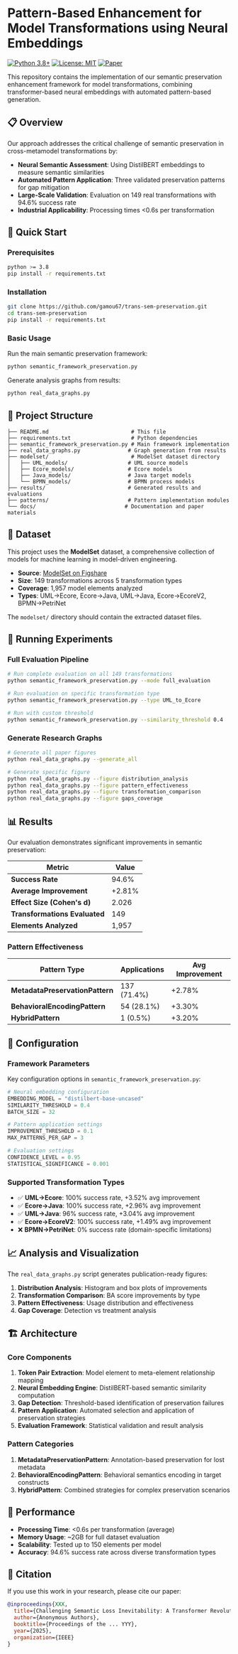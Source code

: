 # Pattern-Based Enhancement for Model Transformations using Neural Embeddings

[![Python 3.8+](https://img.shields.io/badge/python-3.8+-blue.svg)](https://www.python.org/downloads/)
[![License: MIT](https://img.shields.io/badge/License-MIT-yellow.svg)](https://opensource.org/licenses/MIT)
[![Paper](https://img.shields.io/badge/Paper-ASE%202025-green.svg)](https://github.com/elbachir67/pattern-Based-Enhancement-for-Model-Transformations-using-Neural-Embeddings)

This repository contains the implementation of our semantic preservation enhancement framework for model transformations, combining transformer-based neural embeddings with automated pattern-based generation.

## 📋 Overview

Our approach addresses the critical challenge of semantic preservation in cross-metamodel transformations by:

- **Neural Semantic Assessment**: Using DistilBERT embeddings to measure semantic similarities
- **Automated Pattern Application**: Three validated preservation patterns for gap mitigation
- **Large-Scale Validation**: Evaluation on 149 real transformations with 94.6% success rate
- **Industrial Applicability**: Processing times <0.6s per transformation

## 🚀 Quick Start

### Prerequisites

```bash
python >= 3.8
pip install -r requirements.txt
```

### Installation

```bash
git clone https://github.com/gamou67/trans-sem-preservation.git
cd trans-sem-preservation
pip install -r requirements.txt
```

### Basic Usage

Run the main semantic preservation framework:

```bash
python semantic_framework_preservation.py
```

Generate analysis graphs from results:

```bash
python real_data_graphs.py
```

## 📁 Project Structure

```
├── README.md                          # This file
├── requirements.txt                   # Python dependencies
├── semantic_framework_preservation.py # Main framework implementation
├── real_data_graphs.py               # Graph generation from results
├── modelset/                          # ModelSet dataset directory
│   ├── UML_models/                   # UML source models
│   ├── Ecore_models/                 # Ecore models
│   ├── Java_models/                  # Java target models
│   └── BPMN_models/                  # BPMN process models
├── results/                          # Generated results and evaluations
├── patterns/                         # Pattern implementation modules
└── docs/                            # Documentation and paper materials
```

## 🔬 Dataset

This project uses the **ModelSet** dataset, a comprehensive collection of models for machine learning in model-driven engineering.

- **Source**: [ModelSet on Figshare](https://figshare.com/s/5a6c02fa8ed20782935c?file=24495371)
- **Size**: 149 transformations across 5 transformation types
- **Coverage**: 1,957 model elements analyzed
- **Types**: UML→Ecore, Ecore→Java, UML→Java, Ecore→EcoreV2, BPMN→PetriNet

The `modelset/` directory should contain the extracted dataset files.

## 🧪 Running Experiments

### Full Evaluation Pipeline

```bash
# Run complete evaluation on all 149 transformations
python semantic_framework_preservation.py --mode full_evaluation

# Run evaluation on specific transformation type
python semantic_framework_preservation.py --type UML_to_Ecore

# Run with custom threshold
python semantic_framework_preservation.py --similarity_threshold 0.4
```

### Generate Research Graphs

```bash
# Generate all paper figures
python real_data_graphs.py --generate_all

# Generate specific figure
python real_data_graphs.py --figure distribution_analysis
python real_data_graphs.py --figure pattern_effectiveness
python real_data_graphs.py --figure transformation_comparison
python real_data_graphs.py --figure gaps_coverage
```

## 📊 Results

Our evaluation demonstrates significant improvements in semantic preservation:

| Metric                        | Value  |
| ----------------------------- | ------ |
| **Success Rate**              | 94.6%  |
| **Average Improvement**       | +2.81% |
| **Effect Size (Cohen's d)**   | 2.026  |
| **Transformations Evaluated** | 149    |
| **Elements Analyzed**         | 1,957  |

### Pattern Effectiveness

| Pattern Type                    | Applications | Avg Improvement |
| ------------------------------- | ------------ | --------------- |
| **MetadataPreservationPattern** | 137 (71.4%)  | +2.78%          |
| **BehavioralEncodingPattern**   | 54 (28.1%)   | +3.30%          |
| **HybridPattern**               | 1 (0.5%)     | +3.20%          |

## 🔧 Configuration

### Framework Parameters

Key configuration options in `semantic_framework_preservation.py`:

```python
# Neural embedding configuration
EMBEDDING_MODEL = "distilbert-base-uncased"
SIMILARITY_THRESHOLD = 0.4
BATCH_SIZE = 32

# Pattern application settings
IMPROVEMENT_THRESHOLD = 0.1
MAX_PATTERNS_PER_GAP = 3

# Evaluation settings
CONFIDENCE_LEVEL = 0.95
STATISTICAL_SIGNIFICANCE = 0.001
```

### Supported Transformation Types

- ✅ **UML→Ecore**: 100% success rate, +3.52% avg improvement
- ✅ **Ecore→Java**: 100% success rate, +2.96% avg improvement
- ✅ **UML→Java**: 96% success rate, +3.04% avg improvement
- ✅ **Ecore→EcoreV2**: 100% success rate, +1.49% avg improvement
- ❌ **BPMN→PetriNet**: 0% success rate (domain-specific limitations)

## 📈 Analysis and Visualization

The `real_data_graphs.py` script generates publication-ready figures:

1. **Distribution Analysis**: Histogram and box plots of improvements
2. **Transformation Comparison**: BA score improvements by type
3. **Pattern Effectiveness**: Usage distribution and effectiveness
4. **Gap Coverage**: Detection vs treatment analysis

## 🏗️ Architecture

### Core Components

1. **Token Pair Extraction**: Model element to meta-element relationship mapping
2. **Neural Embedding Engine**: DistilBERT-based semantic similarity computation
3. **Gap Detection**: Threshold-based identification of preservation failures
4. **Pattern Application**: Automated selection and application of preservation strategies
5. **Evaluation Framework**: Statistical validation and result analysis

### Pattern Categories

1. **MetadataPreservationPattern**: Annotation-based preservation for lost metadata
2. **BehavioralEncodingPattern**: Behavioral semantics encoding in target constructs
3. **HybridPattern**: Combined strategies for complex preservation scenarios

## 🚀 Performance

- **Processing Time**: <0.6s per transformation (average)
- **Memory Usage**: ~2GB for full dataset evaluation
- **Scalability**: Tested up to 150 elements per model
- **Accuracy**: 94.6% success rate across diverse transformation types

## 📝 Citation

If you use this work in your research, please cite our paper:

```bibtex
@inproceedings{XXX,
  title={Challenging Semantic Loss Inevitability: A Transformer Revolution in Cross-Metamodel Transformations},
  author={Anonymous Authors},
  booktitle={Proceedings of the ... YYY},
  year={2025},
  organization={IEEE}
}
```
